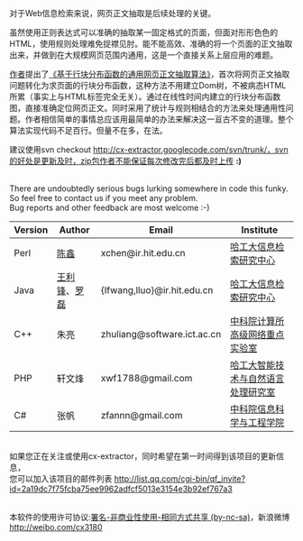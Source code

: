 对于Web信息检索来说，网页正文抽取是后续处理的关键。

虽然使用正则表达式可以准确的抽取某一固定格式的页面，但面对形形色色的HTML，使用规则处理难免捉襟见肘。能不能高效、准确的将一个页面的正文抽取出来，并做到在大规模网页范围内通用，这是一个直接关系上层应用的难题。

[作者](http://weibo.com/cx3180)提出了[《基于行块分布函数的通用网页正文抽取算法》](http://cx-extractor.googlecode.com/files/%E5%9F%BA%E4%BA%8E%E8%A1%8C%E5%9D%97%E5%88%86%E5%B8%83%E5%87%BD%E6%95%B0%E7%9A%84%E9%80%9A%E7%94%A8%E7%BD%91%E9%A1%B5%E6%AD%A3%E6%96%87%E6%8A%BD%E5%8F%96%E7%AE%97%E6%B3%95.pdf)，首次将网页正文抽取问题转化为求页面的行块分布函数，这种方法不用建立Dom树，不被病态HTML所累（事实上与HTML标签完全无关）。通过在线性时间内建立的行块分布函数图，直接准确定位网页正文。同时采用了统计与规则相结合的方法来处理通用性问题。作者相信简单的事情总应该用最简单的办法来解决这一亘古不变的道理。整个算法实现代码不足百行。但量不在多，在法。

建议使用svn checkout http://cx-extractor.googlecode.com/svn/trunk/，svn的好处是更新及时，zip包作者不能保证每次修改完后都及时上传 **:)**


<br>
There are undoubtedly serious bugs lurking somewhere in code this funky. So feel free to contact us if you meet any problem.<br>
Bug reports and other feedback are most welcome :-)<br>
<table><thead><th> <b>Version</b> </th><th> <b>Author</b> </th><th> <b>Email</b> </th><th> <b>Institute</b> </th></thead><tbody>
<tr><td>Perl            </td><td><a href='http://ir.hit.edu.cn/~xchen'>陈鑫</a></td><td>xchen@ir.hit.edu.cn</td><td><a href='http://ir.hit.edu.cn'>哈工大信息检索研究中心</a></td></tr>
<tr><td>Java            </td><td><a href='http://ir.hit.edu.cn/~lfwang'>王利锋</a>、<a href='http://ir.hit.edu.cn/~lluo'>罗磊</a></td><td>{lfwang,lluo}@ir.hit.edu.cn</td><td><a href='http://ir.hit.edu.cn'>哈工大信息检索研究中心</a></td></tr>
<tr><td>C++             </td><td>朱亮         </td><td>zhuliang@software.ict.ac.cn</td><td><a href='http://www.ict.ac.cn'>中科院计算所高级网络重点实验室</a></td></tr>
<tr><td>PHP             </td><td>轩文烽      </td><td>xwf1788@gmail.com</td><td><a href='http://www.insun.hit.edu.cn'>哈工大智能技术与自然语言处理研究室</a></td></tr>
<tr><td>C#              </td><td>张帆         </td><td>zfannn@gmail.com</td><td><a href='http://www.gu.cas.cn/yxsz/xxkxygcxy/'>中科院信息科学与工程学院</a></td></tr></tbody></table>

<br>
如果您正在关注或使用cx-extractor，同时希望在第一时间得到该项目的更新信息，<br>您可以加入该项目的邮件列表 <a href='http://list.qq.com/cgi-bin/qf_invite?id=2a19dc7f75fcba75ee9962adfcf5013e3154e3b92ef767a3'>http://list.qq.com/cgi-bin/qf_invite?id=2a19dc7f75fcba75ee9962adfcf5013e3154e3b92ef767a3</a><br><br>

本软件的使用许可协议:<a href='http://cn.creativecommons.org/licenses/meet-the-licenses/'>署名-非商业性使用-相同方式共享 (by-nc-sa)</a>，新浪微博<a href='http://weibo.com/cx3180'>http://weibo.com/cx3180</a>